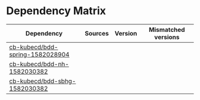 # Dependency Matrix

Dependency | Sources | Version | Mismatched versions
---------- | ------- | ------- | -------------------
[cb-kubecd/bdd-spring-1582028904](https://github.com/cb-kubecd/bdd-spring-1582028904.git) |  | []() | 
[cb-kubecd/bdd-nh-1582030382](https://github.com/cb-kubecd/bdd-nh-1582030382.git) |  | []() | 
[cb-kubecd/bdd-sbhg-1582030382](https://github.com/cb-kubecd/bdd-sbhg-1582030382.git) |  | []() | 
